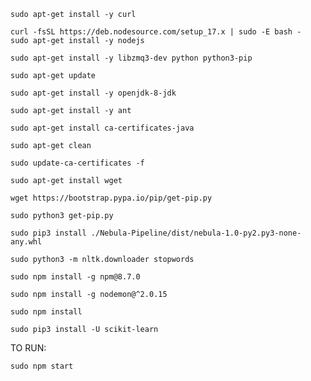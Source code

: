 `sudo apt-get install -y curl`

```
curl -fsSL https://deb.nodesource.com/setup_17.x | sudo -E bash -
sudo apt-get install -y nodejs
```

`sudo apt-get install -y libzmq3-dev python python3-pip`

`sudo apt-get update`

`sudo apt-get install -y openjdk-8-jdk`

`sudo apt-get install -y ant`

`sudo apt-get install ca-certificates-java `

`sudo apt-get clean`

`sudo update-ca-certificates -f`

`sudo apt-get install wget`

`wget https://bootstrap.pypa.io/pip/get-pip.py`

`sudo python3 get-pip.py`

`sudo pip3 install ./Nebula-Pipeline/dist/nebula-1.0-py2.py3-none-any.whl`

`sudo python3 -m nltk.downloader stopwords`

`sudo npm install -g npm@8.7.0`

`sudo npm install -g nodemon@^2.0.15`

`sudo npm install`

`sudo pip3 install -U scikit-learn`

TO RUN:

`sudo npm start`
